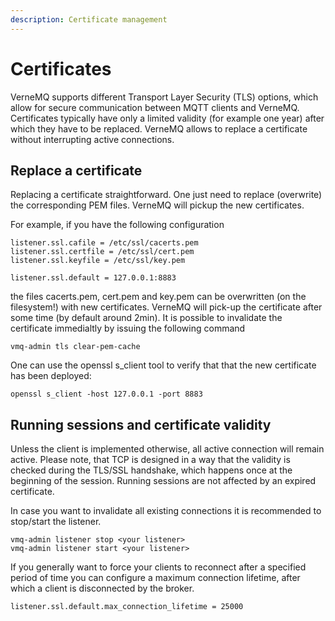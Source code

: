 ```yaml
---
description: Certificate management
---
```


# Certificates
VerneMQ supports different Transport Layer Security (TLS) options, which allow for secure communication between MQTT clients and VerneMQ. Certificates typically have only a limited validity (for example one year) after which they have to be replaced. VerneMQ allows to replace a certificate without interrupting active connections.

## Replace a certificate
Replacing a certificate straightforward. One just need to replace (overwrite) the corresponding PEM files. VerneMQ will pickup the new certificates.

For example, if you have the following configuration 

```text
listener.ssl.cafile = /etc/ssl/cacerts.pem
listener.ssl.certfile = /etc/ssl/cert.pem
listener.ssl.keyfile = /etc/ssl/key.pem

listener.ssl.default = 127.0.0.1:8883
```

the files cacerts.pem, cert.pem and key.pem can be overwritten (on the filesystem!) with new certificates. VerneMQ will pick-up the certificate after some time (by default around 2min). It is possible to invalidate the certificate immedialtly by issuing the following command

```text
vmq-admin tls clear-pem-cache
```

One can use the openssl s_client tool to verify that that the new certificate has been deployed:
```text
openssl s_client -host 127.0.0.1 -port 8883
```


## Running sessions and certificate validity
Unless the client is implemented otherwise, all active connection will remain active. Please note, that TCP is designed in a way that the validity is checked during the TLS/SSL handshake, which happens once at the beginning of the session. Running sessions are not affected by an expired certificate. 

In case you want to invalidate all existing connections it is recommended to stop/start the listener. 

```text
vmq-admin listener stop <your listener>
vmq-admin listener start <your listener>
```

If you generally want to force your clients to reconnect after a specified period of time you can configure a maximum connection lifetime, after which a client is disconnected by the broker.

```text
listener.ssl.default.max_connection_lifetime = 25000
```


